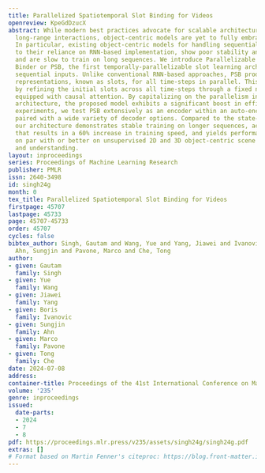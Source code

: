 ```yaml
---
title: Parallelized Spatiotemporal Slot Binding for Videos
openreview: KpeGdDzucX
abstract: While modern best practices advocate for scalable architectures that support
  long-range interactions, object-centric models are yet to fully embrace these architectures.
  In particular, existing object-centric models for handling sequential inputs, due
  to their reliance on RNN-based implementation, show poor stability and capacity
  and are slow to train on long sequences. We introduce Parallelizable Spatiotemporal
  Binder or PSB, the first temporally-parallelizable slot learning architecture for
  sequential inputs. Unlike conventional RNN-based approaches, PSB produces object-centric
  representations, known as slots, for all time-steps in parallel. This is achieved
  by refining the initial slots across all time-steps through a fixed number of layers
  equipped with causal attention. By capitalizing on the parallelism induced by our
  architecture, the proposed model exhibits a significant boost in efficiency. In
  experiments, we test PSB extensively as an encoder within an auto-encoding framework
  paired with a wide variety of decoder options. Compared to the state-of-the-art,
  our architecture demonstrates stable training on longer sequences, achieves parallelization
  that results in a 60% increase in training speed, and yields performance that is
  on par with or better on unsupervised 2D and 3D object-centric scene decomposition
  and understanding.
layout: inproceedings
series: Proceedings of Machine Learning Research
publisher: PMLR
issn: 2640-3498
id: singh24g
month: 0
tex_title: Parallelized Spatiotemporal Slot Binding for Videos
firstpage: 45707
lastpage: 45733
page: 45707-45733
order: 45707
cycles: false
bibtex_author: Singh, Gautam and Wang, Yue and Yang, Jiawei and Ivanovic, Boris and
  Ahn, Sungjin and Pavone, Marco and Che, Tong
author:
- given: Gautam
  family: Singh
- given: Yue
  family: Wang
- given: Jiawei
  family: Yang
- given: Boris
  family: Ivanovic
- given: Sungjin
  family: Ahn
- given: Marco
  family: Pavone
- given: Tong
  family: Che
date: 2024-07-08
address:
container-title: Proceedings of the 41st International Conference on Machine Learning
volume: '235'
genre: inproceedings
issued:
  date-parts:
  - 2024
  - 7
  - 8
pdf: https://proceedings.mlr.press/v235/assets/singh24g/singh24g.pdf
extras: []
# Format based on Martin Fenner's citeproc: https://blog.front-matter.io/posts/citeproc-yaml-for-bibliographies/
---
```


